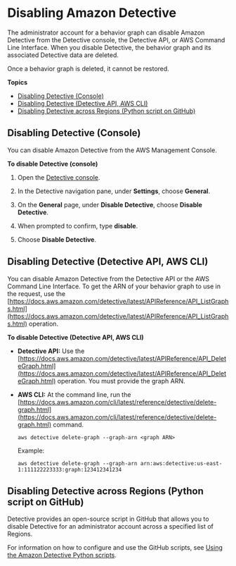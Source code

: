 # Disabling Amazon Detective<a name="detective-disabling"></a>

The administrator account for a behavior graph can disable Amazon Detective from the Detective console, the Detective API, or AWS Command Line Interface\. When you disable Detective, the behavior graph and its associated Detective data are deleted\.

Once a behavior graph is deleted, it cannot be restored\.

**Topics**
+ [Disabling Detective \(Console\)](#disable-from-console)
+ [Disabling Detective \(Detective API, AWS CLI\)](#disable-from-api)
+ [Disabling Detective across Regions \(Python script on GitHub\)](#disable-from-github-script)

## Disabling Detective \(Console\)<a name="disable-from-console"></a>

You can disable Amazon Detective from the AWS Management Console\.

**To disable Detective \(console\)**

1. Open the [Detective console](https://console.aws.amazon.com/detective/)\.

1. In the Detective navigation pane, under **Settings**, choose **General**\.

1. On the **General** page, under **Disable Detective**, choose **Disable Detective**\.

1. When prompted to confirm, type **disable**\.

1. Choose **Disable Detective**\.

## Disabling Detective \(Detective API, AWS CLI\)<a name="disable-from-api"></a>

You can disable Amazon Detective from the Detective API or the AWS Command Line Interface\. To get the ARN of your behavior graph to use in the request, use the [https://docs.aws.amazon.com/detective/latest/APIReference/API_ListGraphs.html](https://docs.aws.amazon.com/detective/latest/APIReference/API_ListGraphs.html) operation\.

**To disable Detective \(Detective API, AWS CLI\)**
+ **Detective API:** Use the [https://docs.aws.amazon.com/detective/latest/APIReference/API_DeleteGraph.html](https://docs.aws.amazon.com/detective/latest/APIReference/API_DeleteGraph.html) operation\. You must provide the graph ARN\.
+ **AWS CLI:** At the command line, run the [https://docs.aws.amazon.com/cli/latest/reference/detective/delete-graph.html](https://docs.aws.amazon.com/cli/latest/reference/detective/delete-graph.html) command\.

  ```
  aws detective delete-graph --graph-arn <graph ARN>
  ```

  Example:

  ```
  aws detective delete-graph --graph-arn arn:aws:detective:us-east-1:111122223333:graph:123412341234
  ```

## Disabling Detective across Regions \(Python script on GitHub\)<a name="disable-from-github-script"></a>

Detective provides an open\-source script in GitHub that allows you to disable Detective for an administrator account across a specified list of Regions\.

For information on how to configure and use the GitHub scripts, see [Using the Amazon Detective Python scripts](detective-github-scripts.md)\.
